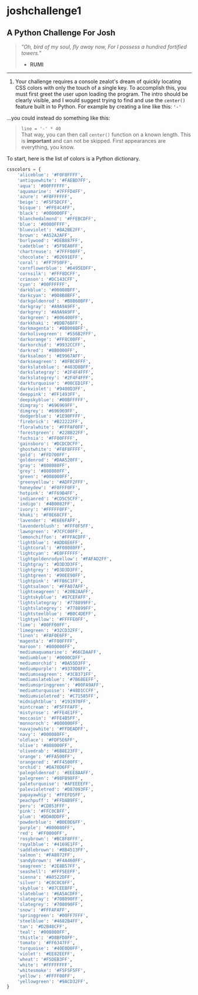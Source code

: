 joshchallenge1
==============


A Python Challenge For Josh
---------------------------


> *"Oh, bird of my soul, fly away now, For I possess a hundred fortified towers."*
>   - **RUMI**


---

1.  Your challenge requires a console zealot's dream of quickly locating CSS colors with only the touch of a single key. To
accomplish this, you must first greet the user upon loading the program. The intro should be clearly visible, and I would 
suggest trying to find and use the  `center()` feature built in to Python. 
For example by creating a line like this:
`'-'`  
  
...you could instead do something like this:  

> `line = '-' * 40`  
That way, you can then call `center()` function on a known length. This is **important** and can not be skipped. 
First appearances are everything, you know.






To start, here is the list of colors is a Python dictionary.

```python
csscolors = {
    'aliceblue': '#F0F8FFFF',
    'antiquewhite': '#FAEBD7FF',
    'aqua': '#00FFFFFF',
    'aquamarine': '#7FFFD4FF',
    'azure': '#F0FFFFFF',
    'beige': '#F5F5DCFF',
    'bisque': '#FFE4C4FF',
    'black': '#000000FF',
    'blanchedalmond': '#FFEBCDFF',
    'blue': '#0000FFFF',
    'blueviolet': '#8A2BE2FF',
    'brown': '#A52A2AFF',
    'burlywood': '#DEB887FF',
    'cadetblue': '#5F9EA0FF',
    'chartreuse': '#7FFF00FF',
    'chocolate': '#D2691EFF',
    'coral': '#FF7F50FF',
    'cornflowerblue': '#6495EDFF',
    'cornsilk': '#FFF8DCFF',
    'crimson': '#DC143CFF',
    'cyan': '#00FFFFFF',
    'darkblue': '#00008BFF',
    'darkcyan': '#008B8BFF',
    'darkgoldenrod': '#B8860BFF',
    'darkgray': '#A9A9A9FF',
    'darkgrey': '#A9A9A9FF',
    'darkgreen': '#006400FF',
    'darkkhaki': '#BDB76BFF',
    'darkmagenta': '#8B008BFF',
    'darkolivegreen': '#556B2FFF',
    'darkorange': '#FF8C00FF',
    'darkorchid': '#9932CCFF',
    'darkred': '#8B0000FF',
    'darksalmon': '#E9967AFF',
    'darkseagreen': '#8FBC8FFF',
    'darkslateblue': '#483D8BFF',
    'darkslategray': '#2F4F4FFF',
    'darkslategrey': '#2F4F4FFF',
    'darkturquoise': '#00CED1FF',
    'darkviolet': '#9400D3FF',
    'deeppink': '#FF1493FF',
    'deepskyblue': '#00BFFFFF',
    'dimgray': '#696969FF',
    'dimgrey': '#696969FF',
    'dodgerblue': '#1E90FFFF',
    'firebrick': '#B22222FF',
    'floralwhite': '#FFFAF0FF',
    'forestgreen': '#228B22FF',
    'fuchsia': '#FF00FFFF',
    'gainsboro': '#DCDCDCFF',
    'ghostwhite': '#F8F8FFFF',
    'gold': '#FFD700FF',
    'goldenrod': '#DAA520FF',
    'gray': '#808080FF',
    'grey': '#808080FF',
    'green': '#008000FF',
    'greenyellow': '#ADFF2FFF',
    'honeydew': '#F0FFF0FF',
    'hotpink': '#FF69B4FF',
    'indianred': '#CD5C5CFF',
    'indigo': '#4B0082FF',
    'ivory': '#FFFFF0FF',
    'khaki': '#F0E68CFF',
    'lavender': '#E6E6FAFF',
    'lavenderblush': '#FFF0F5FF',
    'lawngreen': '#7CFC00FF',
    'lemonchiffon': '#FFFACDFF',
    'lightblue': '#ADD8E6FF',
    'lightcoral': '#F08080FF',
    'lightcyan': '#E0FFFFFF',
    'lightgoldenrodyellow': '#FAFAD2FF',
    'lightgray': '#D3D3D3FF',
    'lightgrey': '#D3D3D3FF',
    'lightgreen': '#90EE90FF',
    'lightpink': '#FFB6C1FF',
    'lightsalmon': '#FFA07AFF',
    'lightseagreen': '#20B2AAFF',
    'lightskyblue': '#87CEFAFF',
    'lightslategray': '#778899FF',
    'lightslategrey': '#778899FF',
    'lightsteelblue': '#B0C4DEFF',
    'lightyellow': '#FFFFE0FF',
    'lime': '#00FF00FF',
    'limegreen': '#32CD32FF',
    'linen': '#FAF0E6FF',
    'magenta': '#FF00FFFF',
    'maroon': '#800000FF',
    'mediumaquamarine': '#66CDAAFF',
    'mediumblue': '#0000CDFF',
    'mediumorchid': '#BA55D3FF',
    'mediumpurple': '#9370D8FF',
    'mediumseagreen': '#3CB371FF',
    'mediumslateblue': '#7B68EEFF',
    'mediumspringgreen': '#00FA9AFF',
    'mediumturquoise': '#48D1CCFF',
    'mediumvioletred': '#C71585FF',
    'midnightblue': '#191970FF',
    'mintcream': '#F5FFFAFF',
    'mistyrose': '#FFE4E1FF',
    'moccasin': '#FFE4B5FF',
    'monnoroch': '#000000FF',
    'navajowhite': '#FFDEADFF',
    'navy': '#000080FF',
    'oldlace': '#FDF5E6FF',
    'olive': '#808000FF',
    'olivedrab': '#6B8E23FF',
    'orange': '#FFA500FF',
    'orangered': '#FF4500FF',
    'orchid': '#DA70D6FF',
    'palegoldenrod': '#EEE8AAFF',
    'palegreen': '#98FB98FF',
    'paleturquoise': '#AFEEEEFF',
    'palevioletred': '#D87093FF',
    'papayawhip': '#FFEFD5FF',
    'peachpuff': '#FFDAB9FF',
    'peru': '#CD853FFF',
    'pink': '#FFC0CBFF',
    'plum': '#DDA0DDFF',
    'powderblue': '#B0E0E6FF',
    'purple': '#800080FF',
    'red': '#FF0000FF',
    'rosybrown': '#BC8F8FFF',
    'royalblue': '#4169E1FF',
    'saddlebrown': '#8B4513FF',
    'salmon': '#FA8072FF',
    'sandybrown': '#F4A460FF',
    'seagreen': '#2E8B57FF',
    'seashell': '#FFF5EEFF',
    'sienna': '#A0522DFF',
    'silver': '#C0C0C0FF',
    'skyblue': '#87CEEBFF',
    'slateblue': '#6A5ACDFF',
    'slategray': '#708090FF',
    'slategrey': '#708090FF',
    'snow': '#FFFAFAFF',
    'springgreen': '#00FF7FFF',
    'steelblue': '#4682B4FF',
    'tan': '#D2B48CFF',
    'teal': '#008080FF',
    'thistle': '#D8BFD8FF',
    'tomato': '#FF6347FF',
    'turquoise': '#40E0D0FF',
    'violet': '#EE82EEFF',
    'wheat': '#F5DEB3FF',
    'white': '#FFFFFFFF',
    'whitesmoke': '#F5F5F5FF',
    'yellow': '#FFFF00FF',
    'yellowgreen': '#9ACD32FF',
}

```
